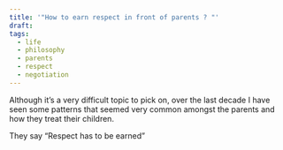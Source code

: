 ```yaml
---
title: '"How to earn respect in front of parents ? "'
draft: 
tags:
  - life
  - philosophy
  - parents
  - respect
  - negotiation
---
```

Although it’s a very difficult topic to pick on, over the last decade I have seen some patterns that seemed very common amongst the parents and how they treat their children. 

They say “Respect has to be earned”
